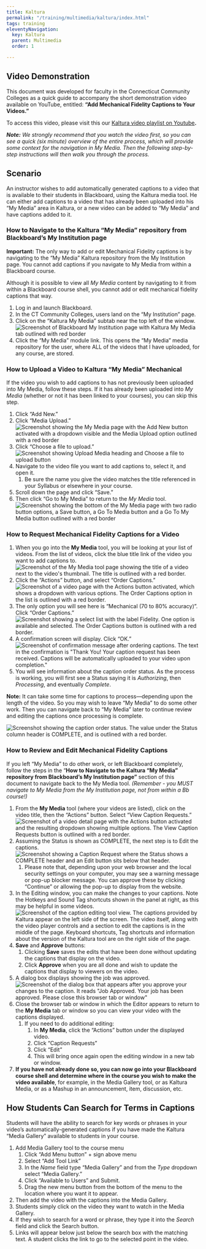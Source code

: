 ```yaml
---
title: Kaltura
permalink: "/training/multimedia/kaltura/index.html"
tags: training
eleventyNavigation:
  key: Kaltura
  parent: Multimedia
  order: 1

---
```

## Video Demonstration

This document was developed for faculty in the Connecticut Community Colleges as a quick guide to accompany the short demonstration video available on YouTube, entitled: **“Add Mechanical Fidelity Captions to Your Videos.”**

To access this video, please visit this our [Kaltura video playlist on Youtube](https://www.youtube.com/playlist?list=PLmAFsK4a4rSbNVvNcOuomJoWT0NTy08kN)**.**

**_Note:_** _We strongly recommend that you watch the video first, so you can see a quick (six minute) overview of the entire process, which will provide some context for the navigation in My Media. Then the following step-by-step instructions will then walk you through the process._

## Scenario

An instructor wishes to add automatically generated captions to a video that is available to their students in Blackboard, using the Kaltura media tool. He can either add captions to a video that has already been uploaded into his “My Media” area in Kaltura, or a new video can be added to “My Media” and have captions added to it.

### How to Navigate to the Kaltura “My Media” repository from Blackboard’s My Institution page

**Important:** The only way to add or edit Mechanical Fidelity captions is by navigating to the “My Media” Kaltura repository from the My Institution page. You cannot add captions if you navigate to My Media from within a Blackboard course.

Although it is possible to view all _My Media_ content by navigating to it from within a Blackboard course shell, you cannot add or edit mechanical fidelity captions that way.

1. Log in and launch Blackboard.
2. In the CT Community Colleges, users land on the “My Institution” page.
3. Click on the “Kaltura My Media” subtab near the top left of the window.  
   ![Screenshot of Blackboard My Institution page with Kaltura My Media tab outlined with red border](/static/img/kaltura-screenshot-1.jpg)
4. Click the “My Media” module link. This opens the “My Media” media repository for the user, where ALL of the videos that I have uploaded, for any course, are stored.

### How to Upload a Video to Kaltura “My Media” Mechanical

If the video you wish to add captions to has not previously been uploaded into My Media, follow these steps. If it has already been uploaded into _My Media_ (whether or not it has been linked to your courses), you can skip this step.

1. Click “Add New.”
2. Click “Media Upload.”  
   ![Screenshot showing the My Media page with the Add New button activated with a dropdown visible and the Media Upload option outlined with a red border](/static/img/kaltura-screenshot-2.jpg)
3. Click “Choose a file to upload.”  
   ![Screenshot showing Upload Media heading and Choose a file to upload button](/static/img/kaltura-screenshot-3.jpg)
4. Navigate to the video file you want to add captions to, select it, and open it.
   1. Be sure the name you give the video matches the title referenced in your Syllabus or elsewhere in your course.
5. Scroll down the page and click “Save.”
6. Then click “Go to My Media” to return to the _My Media_ tool.  
   ![Screenshot showing the bottom of the My Media page with two radio button options, a Save button, a Go To Media button and a Go To My Media button outlined with a red border](/static/img/kaltura-screenshot-4.jpg)

### How to Request Mechanical Fidelity Captions for a Video

1. When you go into the **My Media** tool, you will be looking at your list of videos. From the list of videos, click the blue title link of the video you want to add captions to.  
   ![Screenshot of the My Media tool page showing the title of a video next to the video's thumbnail. The title is outlined with a red border.](/static/img/kaltura-screenshot-5.jpg)
2. Click the “Actions” button, and select “Order Captions.”  
   ![Screenshot of a video page with the Actions button activated, which shows a dropdown with various options. The Order Captions option in the list is outlined with a red border.](/static/img/kaltura-screenshot-6.jpg)
3. The only option you will see here is “Mechanical (70 to 80% accuracy)”. Click “Order Captions.”  
   ![Screenshot showing a select list with the label Fidelity. One option is available and selected. The Order Captions button is outlined with a red border.](/static/img/kaltura-screenshot-7.jpg)
4. A confirmation screen will display. Click “OK.”  
   ![Screenshot of confirmation message after ordering captions. The text in the confirmation is "Thank You! Your caption request has been received. Captions will be automatically uploaded to your video upon completion."](/static/img/kaltura-screenshot-8.jpg)
5. You will see information about the caption order status. As the process is working, you will first see a Status saying it is _Authorizing_, then _Processing_, and eventually _Complete_.

**Note:** It can take some time for captions to process—depending upon the length of the video. So you may wish to leave “My Media” to do some other work. Then you can navigate back to “My Media” later to continue review and editing the captions once processing is complete.

![Screenshot showing the caption order status. The value under the Status column header is COMPLETE, and is outlined with a red border.](/static/img/kaltura-screenshot-9.jpg)

### How to Review and Edit Mechanical Fidelity Captions

If you left “My Media” to do other work, or left Blackboard completely, follow the steps in the “**How to Navigate to the Kaltura “My Media” repository from Blackboard’s My Institution page”** section of this document to navigate back to the My Media tool. _(Remember - you MUST navigate to My Media from the My Institution page, not from within a Bb course!)_

1. From the **My Media** tool (where your videos are listed), click on the video title, then the “Actions” button. Select “View Caption Requests.”  
   ![Screenshot of a video detail page with the Actions button activated and the resulting dropdown showing multiple options. The View Caption Requests button is outlined with a red border.](/static/img/kaltura-screenshot-10.jpg)
2. Assuming the Status is shown as COMPLETE, the next step is to Edit the captions.  
   ![Screenshot showing a Caption Request where the Status shows a COMPLETE header and an Edit button sits below that header.](/static/img/kaltura-screenshot-11.jpg)
   1. Please note that, depending upon your web browser and the local security settings on your computer, you may see a warning message or pop-up blocker message. You can approve these by clicking “Continue” or allowing the pop-up to display from the website.
3. In the Editing window, you can make the changes to your captions. Note the Hotkeys and Sound Tag shortcuts shown in the panel at right, as this may be helpful in some videos.  
   ![Screenshot of the caption editing tool view. The captions provided by Kaltura appear on the left side of the screen. The video itself, along with the video player controls and a section to edit the captions is in the middle of the page. Keyboard shortcuts, Tag shortcuts and information about the version of the Kaltura tool are on the right side of the page.](/static/img/kaltura-screenshot-12.jpg)
4. **Save** and **Approve** buttons:
   1. Clicking **Save** saves the edits that have been done without updating the captions that display on the video.
   2. Click **Approve** when you are all done and wish to update the captions that display to viewers on the video.
5. A dialog box displays showing the job was approved.  
   ![Screenshot of the dialog box that appears after you approve your changes to the caption. It reads "Job Approved. Your job has been approved. Please close this browser tab or window"](/static/img/kaltura-screenshot-13.jpg)
6. Close the browser tab or window in which the Editor appears to return to the **My Media** tab or window so you can view your video with the captions displayed.
   1. If you need to do additional editing:
      1. In **My Media**, click the “Actions” button under the displayed video.
      2. Click “Caption Requests”
      3. Click “Edit”
      4. This will bring once again open the editing window in a new tab or window.
7. **If you have not already done so, you can now go into your Blackboard course shell and determine where in the course you wish to make the video available**, for example, in the Media Gallery tool, or as Kaltura Media, or as a Mashup in an announcement, item, discussion, etc.

## How Students Can Search for Terms in Captions

Students will have the ability to search for key words or phrases in your video’s automatically-generated captions if you have made the Kaltura “Media Gallery” available to students in your course.

1. Add Media Gallery tool to the course menu
   1. Click “Add Menu button” + sign above menu
   2. Select “Add Tool Link”
   3. In the _Name_ field type “Media Gallery” and from the _Type_ dropdown select “Media Gallery.”
   4. Click “Available to Users” and Submit.
   5. Drag the new menu button from the bottom of the menu to the location where you want it to appear.
2. Then add the video with the captions into the Media Gallery.
3. Students simply click on the video they want to watch in the Media Gallery.
4. If they wish to search for a word or phrase, they type it into the _Search_ field and click the Search button.
5. Links will appear below just below the search box with the matching text. A student clicks the link to go to the selected point in the video.